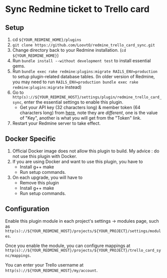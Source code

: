 # Sync Redmine ticket to Trello card

## Setup

1. cd `${YOUR_REDMINE_HOME}/plugins`
1. `git clone https://github.com/LoovtO/redmine_trello_card_sync.git`
1. Change directory back to your Redmine installation. (`cd ${YOUR_REDMINE_HOME}`)
1. Run `bundle install --without development test` to install essential gems.
1. Run `bundle exec rake redmine:plugins:migrate RAILS_ENV=production` to setup plugin-related database tables. (In older version of Redmine, you may need to run `RAILS_ENV=production bundle exec rake redmine:plugins:migrate` instead)
1. Go to `http(s)://${YOUR_REDMINE_HOST}/settings/plugin/redmine_trello_card_sync`, enter the essential settings to enable this plugin.
    * Get your API key (32 characters long) & member token (64 characters long) from [here](https://trello.com/app-key), note they are *different*, one is the value of "Key", another is what you will get from the "Token" link.
1. Restart your Redmine server to take effect.

## Docker Specific
1. Official Docker image does not allow this plugin to build. My advice : do not use this plugin with Docker.
1. If you are using Docker and want to use this plugin, you have to
    * Install g++ make
    * Run setup commands.
1. On each upgrade, you will have to
    * Remove this plugin
    * Install g++ make
    * Run setup commands.

## Configuration

Enable this plugin module in each project's settings -> modules page, such as `http(s)://${YOUR_REDMINE_HOST}/projects/${YOUR_PROJECT}/settings/modules`.

Once you enable the module, you can configure mappings at `http(s)://${YOUR_REDMINE_HOST}/projects/${YOUR_PROJECT}/trello_card_sync/mappings`.

You can enter your Trello username at `http(s)://${YOUR_REDMINE_HOST}/my/account`.
